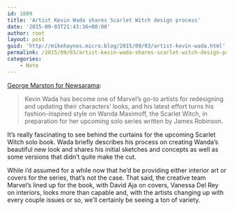 ```yaml
---
id: 1809
title: 'Artist Kevin Wada shares Scarlet Witch design process'
date: '2015-09-03T21:43:36+00:00'
author: root
layout: post
guid: 'http://mikehaynes.micro.blog/2015/09/03/artist-kevin-wada.html'
permalink: /2015/09/03/artist-kevin-wada-shares-scarlet-witch-design-process/
categories:
    - Note
---
```


[George Marston for Newsarama](http://web.archive.org/web/20150906013240/http://www.newsarama.com/25758-kevin-wada-opens-up-about-scarlet-witch-design-process.html):

> Kevin Wada has become one of Marvel’s go-to artists for redesigning and updating their characters’ looks, and his latest effort turns his fashion-inspired style on Wanda Maximoff, the Scarlet Witch, in preparation for her upcoming solo series written by James Robinson.

It’s really fascinating to see behind the curtains for the upcoming Scarlet Witch solo book. Wada briefly describes his process on creating Wanda’s beautiful new look and shares his initial sketches and concepts as well as some versions that didn’t quite make the cut.

While i’d assumed for a while now that he’d be providing either interior art or covers for the series, that’s not the case. That said, the creative team Marvel’s lined up for the book, with David Aja on covers, Vanessa Del Rey on interiors, looks more than capable and, with the artists changing up with every couple issues or so, we’ll certainly be seeing a ton of variety.